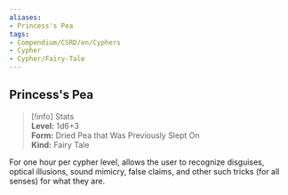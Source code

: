 ```yaml
---
aliases:
- Princess's Pea
tags:
- Compendium/CSRD/en/Cyphers
- Cypher
- Cypher/Fairy-Tale
---
```


  
## Princess's Pea  
>[!info] Stats  
> **Level:** 1d6+3  
> **Form:** Dried Pea that Was Previously Slept On  
> **Kind:** Fairy Tale
  
For one hour per cypher level, allows the user to recognize disguises, optical illusions, sound mimicry, false claims, and other such tricks (for all senses) for what they are.